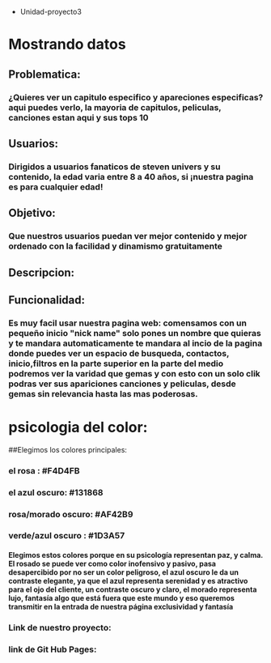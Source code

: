 * Unidad-proyecto3
# Mostrando datos 

## Problematica: 
### ¿Quieres ver un capitulo especifico y apareciones especificas? aqui puedes verlo, la mayoria de capitulos, peliculas, canciones estan aqui y sus tops 10 
## Usuarios:
### Dirigidos a usuarios fanaticos de steven univers y su contenido, la edad varia entre 8 a 40 años, si ¡nuestra pagina es para cualquier edad!

## Objetivo:
### Que nuestros usuarios puedan ver mejor contenido y mejor ordenado con la facilidad y dinamismo gratuitamente 

## Descripcion:


## Funcionalidad:

### Es muy facil usar nuestra pagina web: comensamos con un pequeño inicio "nick name" solo pones un nombre que quieras y te mandara automaticamente te mandara al incio de la pagina donde puedes ver un espacio de busqueda, contactos, inicio,filtros en la parte superior en la parte del medio podremos ver la varidad que gemas y con esto con un solo clik podras ver sus apariciones canciones y peliculas, desde gemas sin relevancia hasta las mas poderosas. 

# psicologia del color:
##Elegimos los colores principales:
### el rosa : #F4D4FB
### el azul oscuro: #131868
### rosa/morado oscuro: #AF42B9
### verde/azul oscuro : #1D3A57
#### Elegimos estos colores porque en su psicología representan paz, y calma. El rosado se puede ver como color inofensivo y pasivo, pasa desapercibido por no ser un  color peligroso, el azul oscuro le da un contraste elegante, ya que el azul representa serenidad y es atractivo para el ojo del cliente, un contraste oscuro y claro, el morado representa lujo, fantasía algo que está fuera que este mundo y eso queremos transmitir en la entrada de nuestra página exclusividad y fantasía 
### Link de nuestro proyecto:


### link de Git Hub Pages: 
